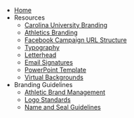 <!-- docs/_sidebar.md -->

* [Home](/)
* Resources
	* [Carolina University Branding](/carolina-university-branding.md)
	* [Athletics Branding](/athletics-branding.md)
	* [Facebook Campaign URL Structure](/facebook-campaign-url-structure.md)
	* [Typography](/typography.md)
	* [Letterhead](/letterhead.md)
	* [Email Signatures](/email-signatures.md)
	* [PowerPoint Template](/powerpoint-template.md)
   	* [Virtual Backgrounds](/virtual-backgrounds.md)
* Branding Guidelines
	* [Athletic Brand Management](/athletic-brand-management.md)
	* [Logo Standards](/logo-standards.md)
	* [Name and Seal Guidelines](/name-seal-logos.md)
